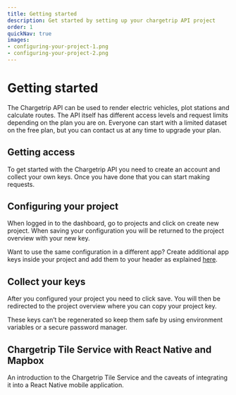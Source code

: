 ```yaml
---
title: Getting started
description: Get started by setting up your chargetrip API project
order: 1
quickNav: true
images:
- configuring-your-project-1.png
- configuring-your-project-2.png
---
```

# Getting started
The Chargetrip API can be used to render electric vehicles, plot stations and calculate routes. The API itself has different access levels and request limits depending on the plan you are on. Everyone can start with a limited dataset on the free plan, but you can <cta action='smallchat'>contact us</cta> at any time to upgrade your plan.

<steps>
<step img="getting-access.png">

## Getting access

To get started with the Chargetrip API you need to create an account and collect your own keys. Once you have done that you can start making requests.

<c-button href="https://dashboard.chargetrip.com/sign-up" size="md" color="accent" title="Sign up"></c-button>
<c-button href="https://dashboard.chargetrip.com/" size="md" color="body" title="Sign in"></c-button>

</step>
<step :images="images">

## Configuring your project

When logged in to the dashboard, go to projects and click on create new project. When saving your configuration you will be returned to the project overview with your new key.

<step-note color="accent" title="Chargetip">

Want to use the same configuration in a different app? Create additional app keys inside your project and add them to your header as explained [here](http://localhost:3000/setup-&-integration/API-Basics/setup/authorization#authorization-process).

</step-note>

</step>
<step img="collect-your-keys.png">

## Collect your keys
After you configured your project you need to click save. You will then be redirected to the project overview where you can copy your project key.

<step-note color="note" title="Key alert" :khaled="true">

These keys can’t be regenerated so keep them safe by using environment variables or a secure password manager.

</step-note>
</step>
</steps>

<right-aside large="true">

<article-teaser href="https://medium.com/chargetrip/chargetrip-tile-service-with-react-native-and-mapbox-228dae36a574">

## Chargetrip Tile Service with React Native and Mapbox
An introduction to the Chargetrip Tile Service and the caveats of integrating it into a React Native mobile application.

</article-teaser>

<latest-updates></latest-updates>

</right-aside>
